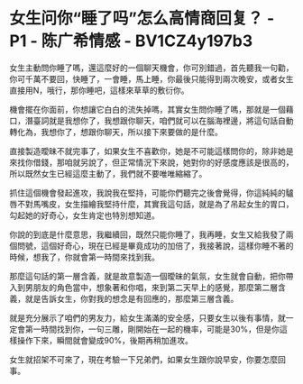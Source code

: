 # 女生问你“睡了吗”怎么高情商回复？ - P1 - 陈广希情感 - BV1CZ4y197b3

女生主動問你睡了嗎，還這麼好的一個聊天機會，你可別錯過，首先聽我一句勸，你可千萬不要回，快睡了，一會睡，馬上睡，你最後只能得到兩次晚安，或者女生直接用N，哦行，那你睡吧，這樣來草草的敷衍你。

機會擺在你面前，你想讓它白白的流失掉嗎，其實女生問你睡了嗎，那就是一個藉口，潛臺詞就是我想你了，我想跟你聊天，咱們就可以在腦海裡邊，將這句話自動轉化為，我想你了，想跟你聊天，所以接下來要做的是什麼。

直接製造曖昧不就完事了，如果女生不喜歡你，她是不可能這樣問你的，除非她是來找你借錢，那咱就另說了，但正常情況下來說，她對你的好感度應該是很高的，所以既然女生已經這麼主動了，我們就不要唯唯縮縮了。

抓住這個機會發起進攻，我說我在堅持，可能你們聽完之後會覺得，你這純純的驢唇不對馬嘴皮，女生描繪我堅持什麼，其實我這句話，就是為了吊起女生的胃口，勾起她的好奇心，女生肯定也特別想知道。

你說的到底是什麼意思，我繼續回，既然只能你睡了，我再睡，女生又給我發了兩個問號，這個好奇心，現在已經是畢竟成功的加倍了，我接著說，這樣你睡不著的時候，想我了，你就會第一時間來找到我。

那麼這句話的第一層含義，就是故意製造一個曖昧的氣氛，女生就會自動，把你帶入到男朋友的角色當中，想象著和你唱，來到第二天早上的感覺，那麼第二層含義，就是告訴女生，你對我的想念是有回應的，那麼第三層含義。

就是充分展示了咱們的男友力，給女生滿滿的安全感，只要女生以後有事情，就一定會第一時間找到你，一句三雕，剛開始在一起的機率，可能是30%，但是你這樣操作下來，瞬間就會變成90%，後期再稍加進攻。

女生就招架不可來了，現在考驗一下兄弟們，如果女生跟你說早安，你要怎麼回事。